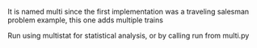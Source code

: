 It is named multi since the first implementation was a traveling salesman problem example, this one adds multiple trains

Run using multistat for statistical analysis, or by calling run from multi.py
